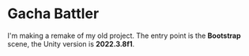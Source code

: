 # Gacha Battler
I'm making a remake of my old project. The entry point is the **Bootstrap** scene, the Unity version is **2022.3.8f1**.
